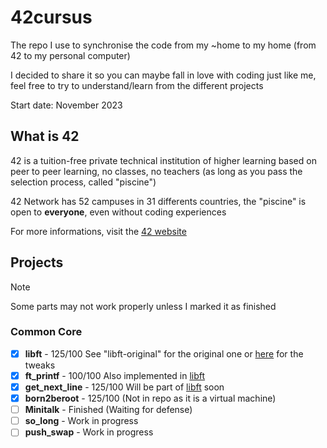 # 42cursus
The repo I use to synchronise the code from my ~home to my home (from 42 to my personal computer)

I decided to share it so you can maybe fall in love with coding just like me, feel free to try to understand/learn from the different projects

Start date: November 2023

## What is 42
42 is a tuition-free private technical institution of higher learning based on peer to peer learning, no classes, no teachers (as long as you pass the selection process, called "piscine")

42 Network has 52 campuses in 31 differents countries, the "piscine" is open to **everyone**, even without coding experiences

For more informations, visit the [42 website](https://42.fr/en/homepage/)

## Projects
> [!NOTE]
> Some parts may not work properly unless I marked it as finished
### Common Core
- [x] **libft** - 125/100 See "libft-original" for the original one or [here](https://github.com/Hyphona/libft) for the tweaks
- [x] **ft_printf** - 100/100 Also implemented in [libft](https://github.com/Hyphona/libft)
- [x] **get_next_line** - 125/100 Will be part of [libft](https://github.com/Hyphona/libft) soon
- [x] **born2beroot** - 125/100 (Not in repo as it is a virtual machine)
- [ ] **Minitalk** - Finished (Waiting for defense)
- [ ] **so_long** - Work in progress
- [ ] **push_swap** - Work in progress
